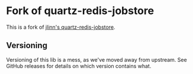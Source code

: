 Fork of quartz-redis-jobstore
=====================

This is a fork of [jlinn's quartz-redis-jobstore](https://github.com/jlinn/quartz-redis-jobstore).

## Versioning

Versioning of this lib is a mess, as we've moved away from upstream.
See GitHub releases for details on which version contains what.
